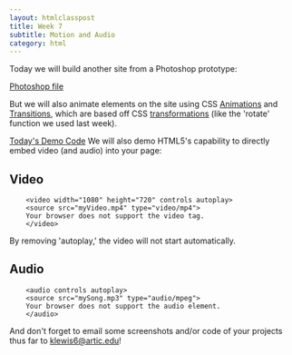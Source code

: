```yaml
---
layout: htmlclasspost
title: Week 7
subtitle: Motion and Audio
category: html
---
```


Today we will build another site from a Photoshop prototype:

<a class="three" href="../../week7.psd.zip" target="_blank"> Photoshop file </a>


But we will also animate elements on the site using CSS <a class="three" href="https://developer.mozilla.org/en-US/docs/Web/Guide/CSS/Using_CSS_animations">Animations</a> and <a class="three" href="https://developer.mozilla.org/en-US/docs/Web/Guide/CSS/Using_CSS_transitions">Transitions</a>, which are based off CSS <a href= "https://developer.mozilla.org/en-US/docs/Web/CSS/transform" class="three">transformations</a> (like the 'rotate' function we used last week).

<a class="three" href="../../week7.zip" target="_blank">Today's Demo Code</a>
We will also demo HTML5's capability to directly embed video (and audio) into your page:

## Video

        <video width="1080" height="720" controls autoplay>
        <source src="myVideo.mp4" type="video/mp4">
        Your browser does not support the video tag.
        </video>

By removing 'autoplay,' the video will not start automatically.

## Audio

        <audio controls autoplay>
        <source src="mySong.mp3" type="audio/mpeg">
        Your browser does not support the audio element.
        </audio>


And don't forget to email some screenshots and/or code of your projects thus far to klewis6@artic.edu!
